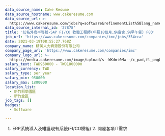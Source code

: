 ```yaml
---
data_source_name: Cake Resume
data_source_hostname: www.cakeresume.com
data_source_url: >-
  https://www.cakeresume.com/jobs?q=software&refinementList%5Blang_name%5D%5B0%5D=English&refinementList%5Bsalary_type%5D=per_year&range%5Bsalary_range%5D%5Bmin%5D=1000000&page=2
data_source_internal_id: '27878'
title: '知名外商半導體-SAP FI/CO 軟體工程師(年薪18個月,供宿舍,供早午餐) F83'
job_url: 'https://www.cakeresume.com/companies/imc/jobs/354cca'
date: 2021-03-19T08:55:27.768Z
company_name: 精英人力資源股份有限公司
company_page_url: 'https://www.cakeresume.com/companies/imc'
company_logo_url: >-
  https://media.cakeresume.com/image/upload/s--WKdnt0Mw--/c_pad,fl_png8,h_200,w_200/v1599125889/c2omgfmccqfi6x1mau38.png
salary_text: TWD950000 - TWD1800000
salary_currency: TWD
salary_type: per_year
salary_min: 950000
salary_max: 1800000
location_list:
  - 新竹科學園區
  - 新竹全區
job_tags: []
badges:
  - Software

---
```


1. ERP系統導入及維護現有系統(FI/CO模組) 2. 開發各項IT需求